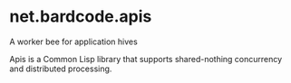 # net.bardcode.apis

A worker bee for application hives

Apis is a Common Lisp library that supports shared-nothing concurrency and
distributed processing.